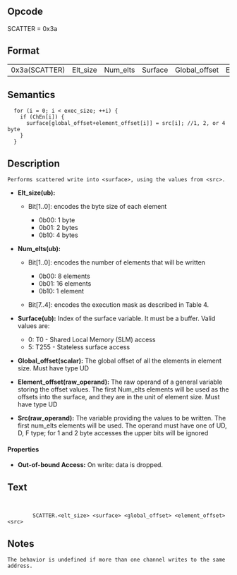 <!---======================= begin_copyright_notice ============================

Copyright (C) 2020-2021 Intel Corporation

SPDX-License-Identifier: MIT

============================= end_copyright_notice ==========================-->



## Opcode

  SCATTER = 0x3a

## Format

| | | | | | |
| --- | --- | --- | --- | --- | --- |
| 0x3a(SCATTER) | Elt_size | Num_elts | Surface | Global_offset | Element_offset | Src |


## Semantics




      for (i = 0; i < exec_size; ++i) {
        if (ChEn[i]) {
          surface[global_offset+element_offset[i]] = src[i]; //1, 2, or 4 byte
        }
      }

## Description


    Performs scattered write into <surface>, using the values from <src>.

- **Elt_size(ub):**

  - Bit[1..0]: encodes the byte size of each element

    - 0b00:  1 byte
    - 0b01:  2 bytes
    - 0b10:  4 bytes
- **Num_elts(ub):**

  - Bit[1..0]: encodes the number of elements that will be written

    - 0b00:  8 elements
    - 0b01:  16 elements
    - 0b10:  1 element
  - Bit[7..4]: encodes the execution mask as described in Table 4.

- **Surface(ub):** Index of the surface variable.  It must be a buffer. Valid values are:

  - 0: T0 - Shared Local Memory (SLM) access
  - 5: T255 - Stateless surface access
- **Global_offset(scalar):** The global offset of all the elements in element size. Must have type UD

- **Element_offset(raw_operand):** The raw operand of a general variable storing the offset values. The first Num_elts elements will be used as the offsets into the surface, and they are in the unit of element size. Must have type UD

- **Src(raw_operand):** The variable providing the values to be written. The first num_elts elements will be used. The operand must have one of UD, D, F type; for 1 and 2 byte accesses the upper bits will be ignored

#### Properties
- **Out-of-bound Access:** On write: data is dropped.


## Text
```


        SCATTER.<elt_size> <surface> <global_offset> <element_offset> <src>
```



## Notes



    The behavior is undefined if more than one channel writes to the same address.

